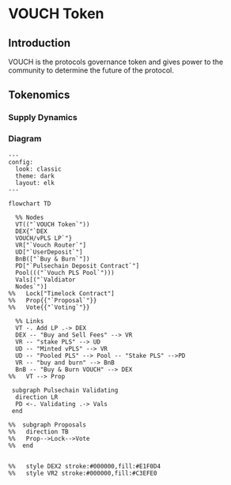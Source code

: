 # VOUCH Token

<!-- 
Diagram Generator:
https://www.mermaidchart.com/play#pako:eNplkVFrwjAUhf_KJQ9DH-LefRDWdWMPbgvaloEVjE3UYEhGmzpE_O_LbWKL-NRyz3d7zzm9kMoKSaaEUlrWpams2an9FF8BND_b1k1B6iMOIrLT9q868NpBlgSuyEajkmyK7_z1AzJ7lGZTkvEYgpq-_Vy86h_QEc8nNl_CnHnmGpFiscJ921YHWPiTsvbiOmh5ilreyDqVv7ZRbpASk6CWtGd4gqStzSCxbou1upHeqzLwsMys1aPgu7uLpnDWWR9HX1w3qw7hWijubA1fvq4GmfXNewZ0Ai9C-EgwoTPM2wcHSqEkaJAbAUupNbxL2ZTECzMfu88fwMbxo0QnEcjTWwdB_1TGSQGngSgW9wQm8MQA4CBIy_uPs_T-9jaa3Poe467vty96SBKqDv8ygn1klmIZvi0luFNm3xWCLaJMrv9ocbxd -->

 ## Introduction
 
 VOUCH is the protocols governance token and gives power to the community to determine the future of the protocol.




## Tokenomics

### Supply Dynamics


### Diagram

```mermaid
---
config:
  look: classic 
  theme: dark
  layout: elk
---

flowchart TD
  
  %% Nodes
  VT(("`VOUCH Token`")) 
  DEX{"`DEX
  VOUCH/vPLS LP`"} 
  VR["`Vouch Router`"]
  UD["`UserDeposit`"]
  BnB(["`Buy & Burn`"])
  PD["`Pulsechain Deposit Contract`"]
  Pool((("`Vouch PLS Pool`")))
  Vals[("`Valdiator 
  Nodes`")] 
%%   Lock["Timelock Contract"]
%%   Prop{{"`Proposal`"}} 
%%   Vote{{"`Voting`"}}

  %% Links 
  VT -. Add LP .-> DEX
  DEX -- "Buy and Sell Fees" --> VR 
  VR -- "stake PLS" --> UD
  UD -- "Minted vPLS" --> VR
  UD -- "Pooled PLS" --> Pool -- "Stake PLS" -->PD
  VR -- "buy and burn" --> BnB
  BnB -- "Buy & Burn VOUCH" --> DEX
%%   VT --> Prop
 
 subgraph Pulsechain Validating
  direction LR
  PD <-. Validating .-> Vals
 end
  
%%  subgraph Proposals
%%   direction TB
%%   Prop-->Lock-->Vote
%%  end
  
  
%%   style DEX2 stroke:#000000,fill:#E1F0D4 
%%   style VR2 stroke:#000000,fill:#C3EFE0 
```

